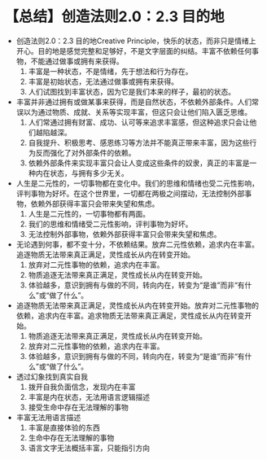# 【总结】创造法则2.0：2.3 目的地

-   创造法则2.0：2.3 目的地Creative Principle，快乐的状态，而非只是情绪上开心。目的地是感觉完整和足够好，不是文字层面的纠结。丰富不依赖任何事物，不能通过做事或拥有来获得。
    1.  丰富是一种状态，不是情绪，先于想法和行为存在。
    2.  丰富是初始状态，无法通过做事或拥有来获得。
    3.  人们试图找到丰富状态，因为它是我们本来的样子，最初的状态。
-   丰富并非通过拥有或做某事来获得，而是自然状态，不依赖外部条件。人们常误以为通过物质、成就、关系等实现丰富，但这只会让他们陷入匮乏思维。
    1.  人们常通过拥有财富、成功、认可等来追求丰富感，但这种追求只会让他们越陷越深。
    2.  自我提升、积极思考、感恩练习等方法并不能真正带来丰富，因为这些行为反而强化了对外部条件的依赖。
    3.  依赖外部条件来实现丰富只会让人变成这些条件的奴隶，真正的丰富是一种内在状态，与拥有多少无关。
-   人生是二元性的，一切事物都在变化中。我们的思维和情绪也受二元性影响，评判事物为好坏。在这个世界里，一切都在两极之间摆动，无法控制外部事物，依赖外部获得丰富只会带来失望和焦虑。
    1.  人生是二元性的，一切事物都有两面。
    2.  我们的思维和情绪受二元性影响，评判事物为好坏。
    3.  无法控制外部事物，依赖外部获得丰富只会带来失望和焦虑。
-   无论遇到何事，都不变十分，不依赖结果。放弃二元性依赖，追求内在丰富。追逐物质无法带来真正满足，灵性成长从内在转变开始。
    1.  放弃对二元性事物的依赖，追求内在丰富。
    2.  物质追逐无法带来真正满足，灵性成长从内在转变开始。
    3.  体验越多，意识到拥有与做的不同，转向内在，转变为“是谁”而非“有什么”或“做了什么”。
-   追逐物质无法带来真正满足，灵性成长从内在转变开始。放弃对二元性事物的依赖，追求内在丰富。追求物质无法带来真正满足，灵性成长从内在转变开始。
    1.  物质追逐无法带来真正满足，灵性成长从内在转变开始。
    2.  放弃对二元性事物的依赖，追求内在丰富。
    3.  体验越多，意识到拥有与做的不同，转向内在，转变为“是谁”而非“有什么”或“做了什么”。
-   透过幻象找到真实自我
    1.  拨开自我负面信念，发现内在丰富
    2.  丰富是内在状态，无法用语言逻辑描述
    3.  接受生命中存在无法理解的事物
-   丰富无法用语言描述
    1.  丰富是直接体验的东西
    2.  生命中存在无法理解的事物
    3.  语言文字无法概括丰富，只能指引方向